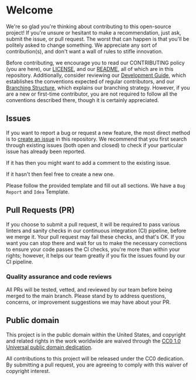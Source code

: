 # Welcome

We're so glad you're thinking about contributing to this open-source project! If you're unsure or hesitant to make a recommendation, just ask, submit the issue, or pull request. The worst that can happen is that you'll be politely asked to change something. We appreciate any sort of contribution(s), and don't want a wall of rules to stifle innovation.

Before contributing, we encourage you to read our CONTRIBUTING policy (you are here), our [LICENSE](https://github.com/cisagov/ScubaGoggles/blob/main/LICENSE), and our [README](https://github.com/cisagov/ScubaGoggles/blob/main/README.md), all of which are in this repository. Additionally, consider reviewing our [Development Guide](DevelopmentGuide.md), which establishes the conventions expected of regular contributors, and our [Branching Structure](BranchingStructure.md), which explains our branching strategy. However, if you are a new or first-time contributor, you are not required to follow all the conventions described there, though it is certainly appreciated.

## Issues

If you want to report a bug or request a new feature, the most direct method is to [create an issue](https://github.com/cisagov/ScubaGoggles/issues) in this repository.
We recommend that you first search through existing issues (both open and closed) to check if your particular issue has already been reported.

If it has then you might want to add a comment to the existing issue.

If it hasn't then feel free to create a new one.

Please follow the provided template and fill out all sections.
We have a `Bug Report` and `Idea` Template.

## Pull Requests (PR)

If you choose to submit a pull request, it will be required to pass various linters and sanity checks in our continuous integration (CI) pipeline, before we merge it. Your pull request may fail these checks, and that's OK. If you want you can stop there and wait for us to make the necessary corrections to ensure your code passes the CI checks, you're more than within your rights; however, it helps our team greatly if you fix the issues found by our CI pipeline.

### Quality assurance and code reviews

All PRs will be tested, vetted, and reviewed by our team before being merged to the main branch. Please stand by to address questions, concerns, or improvement suggestions we may have about your PR.

## Public domain

This project is in the public domain within the United States, and
copyright and related rights in the work worldwide are waived through
the [CC0 1.0 Universal public domain
dedication](https://creativecommons.org/publicdomain/zero/1.0/).

All contributions to this project will be released under the CC0
dedication. By submitting a pull request, you are agreeing to comply
with this waiver of copyright interest.

